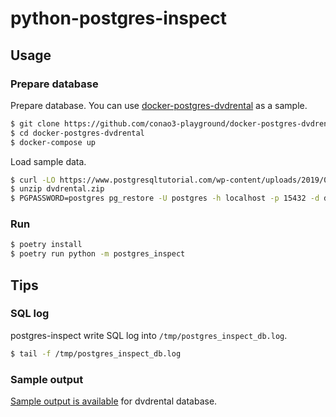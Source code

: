 # python-postgres-inspect

## Usage

### Prepare database

Prepare database. You can use [docker-postgres-dvdrental](https://github.com/conao3-playground/docker-postgres-dvdrental) as a sample.

```bash
$ git clone https://github.com/conao3-playground/docker-postgres-dvdrental.git
$ cd docker-postgres-dvdrental
$ docker-compose up
```

Load sample data.

```bash
$ curl -LO https://www.postgresqltutorial.com/wp-content/uploads/2019/05/dvdrental.zip
$ unzip dvdrental.zip
$ PGPASSWORD=postgres pg_restore -U postgres -h localhost -p 15432 -d dvdrental dvdrental.tar
```

### Run

```bash
$ poetry install
$ poetry run python -m postgres_inspect
```

## Tips

### SQL log

postgres-inspect write SQL log into `/tmp/postgres_inspect_db.log`.

```bash
$ tail -f /tmp/postgres_inspect_db.log
```

### Sample output

[Sample output is available](https://github.com/conao3/python-postgres-inspect/blob/master/sample/dvdrental/ddl.sql) for dvdrental database.
